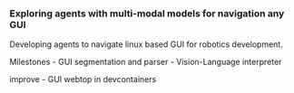 ### Exploring agents with multi-modal models for navigation any GUI 

Developing agents to navigate linux based GUI for robotics development. 

Milestones - GUI segmentation and parser - Vision-Language interpreter

improve - GUI webtop in devcontainers
